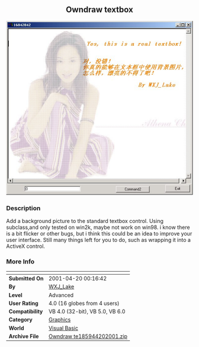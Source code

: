 ﻿<div align="center">

## Owndraw textbox

<img src="PIC200142095864554.jpg">
</div>

### Description

Add a background picture to the standard textbox control. Using subclass,and only tested on win2k, maybe not work on win98. i know there is a bit flicker or other bugs, but i think this could be an idea to improve your user interface. Still many things left for you to do, such as wrapping it into a ActiveX control.
 
### More Info
 


<span>             |<span>
---                |---
**Submitted On**   |2001-04-20 00:16:42
**By**             |[WXJ\_Lake](https://github.com/Planet-Source-Code/PSCIndex/blob/master/ByAuthor/wxj-lake.md)
**Level**          |Advanced
**User Rating**    |4.0 (16 globes from 4 users)
**Compatibility**  |VB 4\.0 \(32\-bit\), VB 5\.0, VB 6\.0
**Category**       |[Graphics](https://github.com/Planet-Source-Code/PSCIndex/blob/master/ByCategory/graphics__1-46.md)
**World**          |[Visual Basic](https://github.com/Planet-Source-Code/PSCIndex/blob/master/ByWorld/visual-basic.md)
**Archive File**   |[Owndraw te185944202001\.zip](https://github.com/Planet-Source-Code/wxj-lake-owndraw-textbox__1-22549/archive/master.zip)








